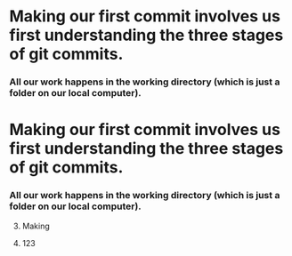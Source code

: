 # Making our first commit involves us first understanding the three stages of git commits. 
### All our work happens in the working directory (which is just a folder on our local computer). 

# Making our first commit involves us first understanding the three stages of git commits. 
### All our work happens in the working directory (which is just a folder on our local computer). 

3) Making

4) 123